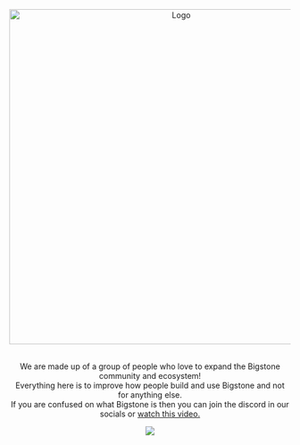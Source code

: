<div align="center">
	
<a href="https://github.com/BigstoneDevelopment">
	<img src="https://github.com/BigstoneDevelopment/.github/blob/main/profile/bigstone_example.png?raw=true" alt="Logo" width="600"/>
</a>

<p align="center">
	<br>
	We are made up of a group of people who love to expand the Bigstone community and ecosystem!<br>
	Everything here is to improve how people build and use Bigstone and not for anything else.<br>
	If you are confused on what Bigstone is then you can join the discord in our socials or <a href="https://www.youtube.com/watch?v=0IJjAAtt9Z0">watch this video.</a>
</p>
 
![](https://komarev.com/ghpvc/?username=BigstoneDevelopment&color=red)

</div>
